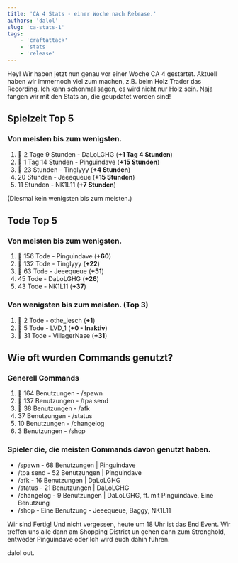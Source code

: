 ```yaml
---
title: 'CA 4 Stats - einer Woche nach Release.'
authors: 'dalol'
slug: 'ca-stats-1'
tags:
    - 'craftattack'
    - 'stats'
    - 'release' 
---
```


Hey! Wir haben jetzt nun genau vor einer Woche CA 4 gestartet. Aktuell haben wir immernoch viel zum machen, z.B. beim Holz Trader das Recording. Ich kann schonmal sagen, es wird nicht nur Holz sein. Naja fangen wir mit den Stats an, die geupdatet worden sind!


## Spielzeit Top 5

### Von meisten bis zum wenigsten.

1. 🥇 2 Tage 9 Stunden - DaLoLGHG (**+1 Tag 4 Stunden**)
2. 🥈 1 Tag 14 Stunden - Pinguindave (**+15 Stunden**)
3. 🥉 23 Stunden - Tinglyyy (**+4 Stunden**)
4. 20 Stunden - Jeeequeue (**+15 Stunden**)
5. 11 Stunden - NK1L11 (**+7 Stunden**)

(Diesmal kein wenigsten bis zum meisten.)

## Tode Top 5

### Von meisten bis zum wenigsten.

1. 🥇 156 Tode - Pinguindave (**+60**)
2. 🥈 132 Tode - Tinglyyy (**+22**)
3. 🥉 63 Tode - Jeeequeue (**+51**)
4. 45 Tode - DaLoLGHG (**+26**)
5. 43 Tode - NK1L11 (**+37**)

### Von wenigsten bis zum meisten. (Top 3)

1. 🥇 2 Tode - othe_lesch (**+1**)
2. 🥈 5 Tode - LVD_1 (**+0 - Inaktiv**)
3. 🥉 31 Tode - VillagerNase (**+31**)


## Wie oft wurden Commands genutzt?

### Generell Commands

1. 🥇 164 Benutzungen - /spawn
2. 🥈 137 Benutzungen - /tpa send
3. 🥉 38 Benutzungen - /afk
4. 37 Benutzungen - /status
5. 10 Benutzungen - /changelog
6. 3 Benutzungen - /shop

### Spieler die, die meisten Commands davon genutzt haben.

- /spawn - 68 Benutzungen | Pinguindave 
- /tpa send - 52 Benutzungen | Pinguindave
- /afk - 16 Benutzungen | DaLoLGHG
- /status - 21 Benutzungen | DaLoLGHG
- /changelog - 9 Benutzungen | DaLoLGHG, ff. mit Pinguindave, Eine Benutzung
- /shop - Eine Benutzung - Jeeequeue, Baggy, NK1L11



Wir sind Fertig! Und nicht vergessen, heute um 18 Uhr ist das End Event. Wir treffen uns alle dann am Shopping District un gehen dann zum Stronghold, entweder Pinguindave oder Ich wird euch dahin führen.

dalol out.